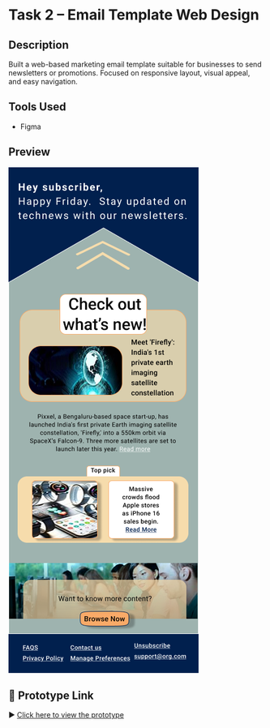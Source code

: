 # Task 2 – Email Template Web Design

## Description
Built a web-based marketing email template suitable for businesses to send newsletters or promotions. Focused on responsive layout, visual appeal, and easy navigation.

## Tools Used
- Figma

## Preview
![Template Preview](./Emailtemplate375px.png)

## 🔗 Prototype Link
▶️ [Click here to view the prototype](https://www.figma.com/proto/Nv4Gp03Qy4kHzyZP5Cq9BI/Untitled?node-id=0-1&t=UL0ObvYfsp8vsnwI-1)
